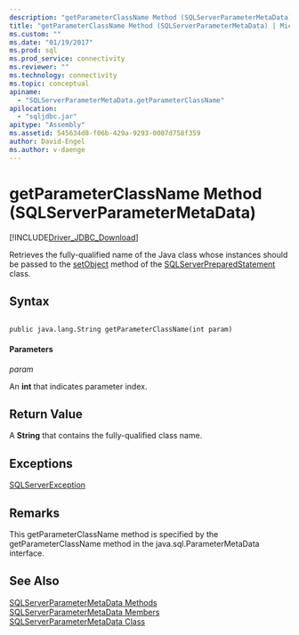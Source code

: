 ```yaml
---
description: "getParameterClassName Method (SQLServerParameterMetaData)"
title: "getParameterClassName Method (SQLServerParameterMetaData) | Microsoft Docs"
ms.custom: ""
ms.date: "01/19/2017"
ms.prod: sql
ms.prod_service: connectivity
ms.reviewer: ""
ms.technology: connectivity
ms.topic: conceptual
apiname: 
  - "SQLServerParameterMetaData.getParameterClassName"
apilocation: 
  - "sqljdbc.jar"
apitype: "Assembly"
ms.assetid: 545634d8-f06b-429a-9293-0087d758f359
author: David-Engel
ms.author: v-daenge
---
```

# getParameterClassName Method (SQLServerParameterMetaData)
[!INCLUDE[Driver_JDBC_Download](../../../includes/driver_jdbc_download.md)]

  Retrieves the fully-qualified name of the Java class whose instances should be passed to the [setObject](../../../connect/jdbc/reference/setobject-method-sqlserverpreparedstatement.md) method of the [SQLServerPreparedStatement](../../../connect/jdbc/reference/sqlserverpreparedstatement-class.md) class.  
  
## Syntax  
  
```  
  
public java.lang.String getParameterClassName(int param)  
```  
  
#### Parameters  
 *param*  
  
 An **int** that indicates parameter index.  
  
## Return Value  
 A **String** that contains the fully-qualified class name.  
  
## Exceptions  
 [SQLServerException](../../../connect/jdbc/reference/sqlserverexception-class.md)  
  
## Remarks  
 This getParameterClassName method is specified by the getParameterClassName method in the java.sql.ParameterMetaData interface.  
  
## See Also  
 [SQLServerParameterMetaData Methods](../../../connect/jdbc/reference/sqlserverparametermetadata-methods.md)   
 [SQLServerParameterMetaData Members](../../../connect/jdbc/reference/sqlserverparametermetadata-members.md)   
 [SQLServerParameterMetaData Class](../../../connect/jdbc/reference/sqlserverparametermetadata-class.md)  
  
  
